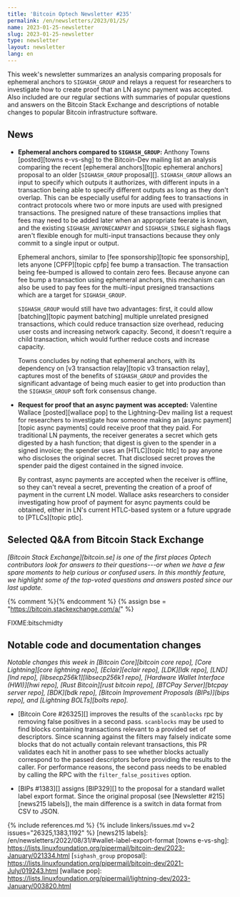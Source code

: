 ```yaml
---
title: 'Bitcoin Optech Newsletter #235'
permalink: /en/newsletters/2023/01/25/
name: 2023-01-25-newsletter
slug: 2023-01-25-newsletter
type: newsletter
layout: newsletter
lang: en
---
```

This week's newsletter summarizes an analysis comparing proposals for
ephemeral anchors to `SIGHASH_GROUP` and relays a request for
researchers to investigate how to create proof that an LN async payment
was accepted.  Also included are our regular sections with summaries of
popular questions and answers on the Bitcoin Stack Exchange
and descriptions
of notable changes to popular Bitcoin infrastructure software.

## News

- **Ephemeral anchors compared to `SIGHASH_GROUP`:** Anthony Towns
  [posted][towns e-vs-shg] to the Bitcoin-Dev mailing list an analysis
  comparing the recent [ephemeral anchors][topic ephemeral anchors]
  proposal to an older [`SIGHASH_GROUP` proposal][].  `SIGHASH_GROUP`
  allows an input to specify which outputs it authorizes, with
  different inputs in a transaction being able to specify different
  outputs as long as they don't overlap.  This can be especially useful
  for adding fees to transactions in contract protocols where two or
  more inputs are used with presigned transactions.  The presigned
  nature of these transactions implies that fees may need to be added
  later when an appropriate feerate is known, and the existing
  `SIGHASH_ANYONECANPAY` and `SIGHASH_SINGLE` sighash flags aren't
  flexible enough for multi-input transactions because they only commit
  to a single input or output.

    Ephemeral anchors, similar to [fee sponsorship][topic fee
    sponsorship], lets anyone [CPFP][topic cpfp] fee bump a transaction.
    The transaction being fee-bumped is allowed to contain zero fees.
    Because anyone can fee bump a transaction using ephemeral anchors,
    this mechanism can also be used to pay fees for the multi-input
    presigned transactions which are a target for `SIGHASH_GROUP`.

    `SIGHASH_GROUP` would still have two advantages: first, it
    could allow [batching][topic payment batching] multiple unrelated
    presigned transactions, which could reduce transaction size
    overhead, reducing user costs and increasing network
    capacity.  Second, it doesn't require a child transaction,
    which would further reduce costs and increase capacity.

    Towns concludes by noting that ephemeral anchors, with its
    dependency on [v3 transaction relay][topic v3 transaction relay],
    captures most of the benefits of `SIGHASH_GROUP` and provides the
    significant advantage of being much easier to get into
    production than the `SIGHASH_GROUP` soft fork consensus change.

- **Request for proof that an async payment was accepted:** Valentine
  Wallace [posted][wallace pop] to the Lightning-Dev mailing list a
  request for researchers to investigate how someone making an [async
  payment][topic async payments] could receive proof that they paid.
  For traditional LN payments, the receiver generates a secret which
  gets digested by a hash function; that digest is given to the spender
  in a signed invoice; the spender uses an [HTLC][topic htlc] to pay
  anyone who discloses the original secret.  That disclosed secret
  proves the spender paid the digest contained in the signed invoice.

    By contrast, async payments are accepted when the receiver is
    offline, so they can't reveal a secret, preventing the creation of a
    proof of payment in the current LN model.  Wallace asks researchers
    to consider investigating how proof of payment for async payments
    could be obtained, either in LN's current HTLC-based system or a
    future upgrade to [PTLCs][topic ptlc].

## Selected Q&A from Bitcoin Stack Exchange

*[Bitcoin Stack Exchange][bitcoin.se] is one of the first places Optech
contributors look for answers to their questions---or when we have a
few spare moments to help curious or confused users.  In
this monthly feature, we highlight some of the top-voted questions and
answers posted since our last update.*

{% comment %}<!-- https://bitcoin.stackexchange.com/search?tab=votes&q=created%3a1m..%20is%3aanswer -->{% endcomment %}
{% assign bse = "https://bitcoin.stackexchange.com/a/" %}

FIXME:bitschmidty

## Notable code and documentation changes

*Notable changes this week in [Bitcoin Core][bitcoin core repo], [Core
Lightning][core lightning repo], [Eclair][eclair repo], [LDK][ldk repo],
[LND][lnd repo], [libsecp256k1][libsecp256k1 repo], [Hardware Wallet
Interface (HWI)][hwi repo], [Rust Bitcoin][rust bitcoin repo], [BTCPay
Server][btcpay server repo], [BDK][bdk repo], [Bitcoin Improvement
Proposals (BIPs)][bips repo], and [Lightning BOLTs][bolts repo].*

- [Bitcoin Core #26325][] improves the results of the `scanblocks` rpc
  by removing false positives in a second pass. `scanblocks` may be used
  to find blocks containing transactions relevant to a provided set of descriptors.
  Since scanning against the filters may falsely indicate some blocks
  that do not actually contain relevant transactions, this PR validates
  each hit in another pass to see whether blocks actually correspond to
  the passed descriptors before providing the results to the caller.
  For performance reasons, the second pass needs to be enabled by
  calling the RPC with the `filter_false_positives` option.

- [BIPs #1383][] assigns [BIP329][] to the proposal for a standard
  wallet label export format.  Since the original proposal (see
  [Newsletter #215][news215 labels]), the main difference is a switch
  in data format from CSV to JSON.

{% include references.md %}
{% include linkers/issues.md v=2 issues="26325,1383,1192" %}
[news215 labels]: /en/newsletters/2022/08/31/#wallet-label-export-format
[towns e-vs-shg]: https://lists.linuxfoundation.org/pipermail/bitcoin-dev/2023-January/021334.html
[`sighash_group` proposal]: https://lists.linuxfoundation.org/pipermail/bitcoin-dev/2021-July/019243.html
[wallace pop]: https://lists.linuxfoundation.org/pipermail/lightning-dev/2023-January/003820.html
